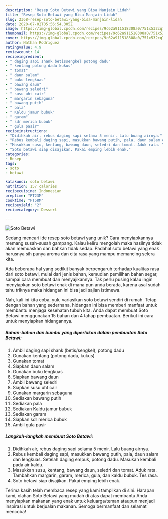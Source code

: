```yaml
---
description: "Resep Soto Betawi yang Bisa Manjain Lidah"
title: "Resep Soto Betawi yang Bisa Manjain Lidah"
slug: 2368-resep-soto-betawi-yang-bisa-manjain-lidah
date: 2020-07-02T05:56:54.305Z
image: https://img-global.cpcdn.com/recipes/9c62a911518308a0/751x532cq70/soto-betawi-foto-resep-utama.jpg
thumbnail: https://img-global.cpcdn.com/recipes/9c62a911518308a0/751x532cq70/soto-betawi-foto-resep-utama.jpg
cover: https://img-global.cpcdn.com/recipes/9c62a911518308a0/751x532cq70/soto-betawi-foto-resep-utama.jpg
author: Nathan Rodriguez
ratingvalue: 4.9
reviewcount: 14
recipeingredient:
- " daging sapi shank betissengkel potong dadu"
- " kentang potong dadu kukus"
- " tomat"
- " daun salam"
- " buku lengkuas"
- " bawang daun"
- " bawang seledri"
- " susu uht cair"
- " margarin sebaguna"
- " bawang putih"
- " pala"
- " Kaldu jamur bubuk"
- " garam"
- " sdr merica bubuk"
- " gula pasir"
recipeinstructions:
- "Didihkah air, rebus daging sapi selama 5 menir. Lalu buang airnya."
- "Rebus kembali daging sapi, masukkan bawang putih, pala, daun salam dan lengkuas. Setelah daging empuk, potong dadu. Masukan kembali pada air kaldu."
- "Masukkan susu, kentang, bawang daun, seledri dan tomat. Aduk rata. Tambahkan margarin, garam, merica, gula, dan kaldu bubuk. Tes rasa."
- "Soto betawi siap disajikan. Pakai emping lebih enak."
categories:
- Resep
tags:
- soto
- betawi

katakunci: soto betawi 
nutrition: 157 calories
recipecuisine: Indonesian
preptime: "PT23M"
cooktime: "PT58M"
recipeyield: "2"
recipecategory: Dessert

---
```



![Soto Betawi](https://img-global.cpcdn.com/recipes/9c62a911518308a0/751x532cq70/soto-betawi-foto-resep-utama.jpg)

Sedang mencari ide resep soto betawi yang unik? Cara menyiapkannya memang susah-susah gampang. Kalau keliru mengolah maka hasilnya tidak akan memuaskan dan bahkan tidak sedap. Padahal soto betawi yang enak harusnya sih punya aroma dan cita rasa yang mampu memancing selera kita.

Ada beberapa hal yang sedikit banyak berpengaruh terhadap kualitas rasa dari soto betawi, mulai dari jenis bahan, kemudian pemilihan bahan segar, sampai cara membuat dan menyajikannya. Tak perlu pusing kalau ingin menyiapkan soto betawi enak di mana pun anda berada, karena asal sudah tahu triknya maka hidangan ini bisa jadi sajian istimewa.




Nah, kali ini kita coba, yuk, variasikan soto betawi sendiri di rumah. Tetap dengan bahan yang sederhana, hidangan ini bisa memberi manfaat untuk membantu menjaga kesehatan tubuh kita. Anda dapat membuat Soto Betawi menggunakan 15 bahan dan 4 tahap pembuatan. Berikut ini cara untuk menyiapkan hidangannya.

<!--inarticleads1-->

##### Bahan-bahan dan bumbu yang diperlukan dalam pembuatan Soto Betawi:

1. Ambil  daging sapi shank (betis/sengkel), potong dadu
1. Gunakan  kentang (potong dadu, kukus)
1. Gunakan  tomat
1. Siapkan  daun salam
1. Gunakan  buku lengkuas
1. Siapkan  bawang daun
1. Ambil  bawang seledri
1. Siapkan  susu uht cair
1. Gunakan  margarin sebaguna
1. Sediakan  bawang putih
1. Sediakan  pala
1. Sediakan  Kaldu jamur bubuk
1. Sediakan  garam
1. Siapkan  sdr merica bubuk
1. Ambil  gula pasir




<!--inarticleads2-->

##### Langkah-langkah membuat Soto Betawi:

1. Didihkah air, rebus daging sapi selama 5 menir. Lalu buang airnya.
1. Rebus kembali daging sapi, masukkan bawang putih, pala, daun salam dan lengkuas. Setelah daging empuk, potong dadu. Masukan kembali pada air kaldu.
1. Masukkan susu, kentang, bawang daun, seledri dan tomat. Aduk rata. Tambahkan margarin, garam, merica, gula, dan kaldu bubuk. Tes rasa.
1. Soto betawi siap disajikan. Pakai emping lebih enak.




Terima kasih telah membaca resep yang kami tampilkan di sini. Harapan kami, olahan Soto Betawi yang mudah di atas dapat membantu Anda menyiapkan makanan yang enak untuk keluarga/teman ataupun menjadi inspirasi untuk berjualan makanan. Semoga bermanfaat dan selamat mencoba!

